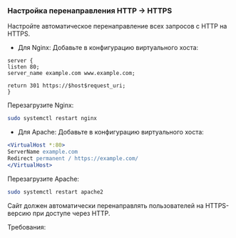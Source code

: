 
### Настройка перенаправления HTTP → HTTPS

Настройте автоматическое перенаправление всех запросов с HTTP на HTTPS.
- Для Nginx:
  Добавьте в конфигурацию виртуального хоста:
```nginx
server {
listen 80;
server_name example.com www.example.com;

return 301 https://$host$request_uri;
}
```
Перезагрузите Nginx:
```bash
sudo systemctl restart nginx
```
- Для Apache:
  Добавьте в конфигурацию виртуального хоста:
```apache
<VirtualHost *:80>
ServerName example.com
Redirect permanent / https://example.com/
</VirtualHost>
```
Перезагрузите Apache:
```bash
sudo systemctl restart apache2
```
Сайт должен автоматически перенаправлять пользователей на HTTPS-версию при доступе через HTTP.

Требования:
